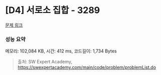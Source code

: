 # [D4] 서로소 집합 - 3289 

[문제 링크](https://swexpertacademy.com/main/code/problem/problemDetail.do?contestProbId=AWBJKA6qr2oDFAWr) 

### 성능 요약

메모리: 102,084 KB, 시간: 412 ms, 코드길이: 1,734 Bytes



> 출처: SW Expert Academy, https://swexpertacademy.com/main/code/problem/problemList.do